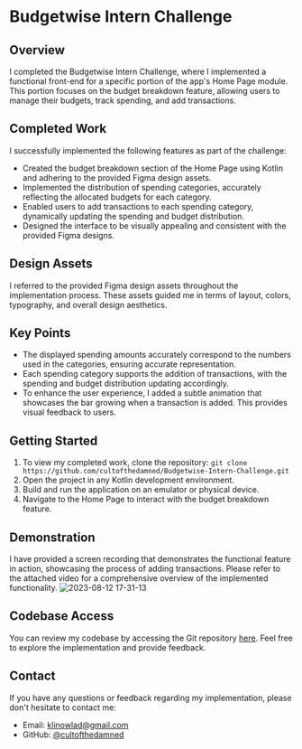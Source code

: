 # Budgetwise Intern Challenge

## Overview

I completed the Budgetwise Intern Challenge, where I implemented a functional front-end for a specific portion of the app's Home Page module. This portion focuses on the budget breakdown feature, allowing users to manage their budgets, track spending, and add transactions.

## Completed Work

I successfully implemented the following features as part of the challenge:

- Created the budget breakdown section of the Home Page using Kotlin and adhering to the provided Figma design assets.
- Implemented the distribution of spending categories, accurately reflecting the allocated budgets for each category.
- Enabled users to add transactions to each spending category, dynamically updating the spending and budget distribution.
- Designed the interface to be visually appealing and consistent with the provided Figma designs.

## Design Assets

I referred to the provided Figma design assets throughout the implementation process. These assets guided me in terms of layout, colors, typography, and overall design aesthetics.

## Key Points

- The displayed spending amounts accurately correspond to the numbers used in the categories, ensuring accurate representation.
- Each spending category supports the addition of transactions, with the spending and budget distribution updating accordingly.
- To enhance the user experience, I added a subtle animation that showcases the bar growing when a transaction is added. This provides visual feedback to users.

## Getting Started

1. To view my completed work, clone the repository: `git clone https://github.com/cultofthedamned/Budgetwise-Intern-Challenge.git`
2. Open the project in any Kotlin development environment.
3. Build and run the application on an emulator or physical device.
4. Navigate to the Home Page to interact with the budget breakdown feature.

## Demonstration

I have provided a screen recording that demonstrates the functional feature in action, showcasing the process of adding transactions. Please refer to the attached video for a comprehensive overview of the implemented functionality.
![2023-08-12 17-31-13](https://github.com/cultofthedamned/Budgetwise-Intern-Challenge/assets/94456554/8fdf5944-f628-4a40-8ecc-9837540c6357)


## Codebase Access

You can review my codebase by accessing the Git repository [here]([link-to-git-repo](https://github.com/cultofthedamned/Budgetwise-Intern-Challenge)). Feel free to explore the implementation and provide feedback.

## Contact

If you have any questions or feedback regarding my implementation, please don't hesitate to contact me:

- Email: [klinowlad@gmail.com](mailto:klinowlad@gmail.com)
- GitHub: [@cultofthedamned](https://github.com/cultofthedamned)
